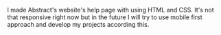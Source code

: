 I made Abstract's website's help page with using HTML and CSS. It's not that responsive right now but in the future I will try to use mobile first approach and develop my projects according this.